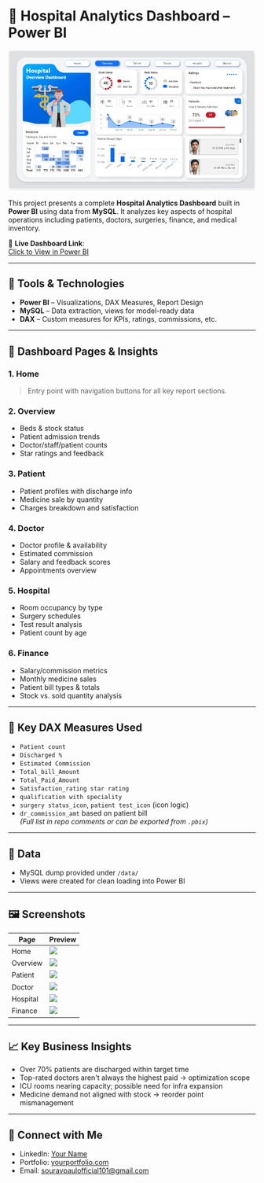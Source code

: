 # 🏥 Hospital Analytics Dashboard – Power BI

![Dashboard Screenshot](https://github.com/PaulSourav10/hospital-powerbi-dashboard/blob/main/dash%20board%20pictures/Overview.jpg)

This project presents a complete **Hospital Analytics Dashboard** built in **Power BI** using data from **MySQL**. It analyzes key aspects of hospital operations including patients, doctors, surgeries, finance, and medical inventory.

🔗 **Live Dashboard Link**:  
[Click to View in Power BI](https://app.powerbi.com/view?r=eyJrIjoiNzU3ZjNlZjAtZDBmYS00NDdlLWJjMGItZjIyYjAzNmI5YTI5IiwidCI6ImM2ZTU0OWIzLTVmNDUtNDAzMi1hYWU5LWQ0MjQ0ZGM1YjJjNCJ9)

---

## 📌 Tools & Technologies

- **Power BI** – Visualizations, DAX Measures, Report Design  
- **MySQL** – Data extraction, views for model-ready data  
- **DAX** – Custom measures for KPIs, ratings, commissions, etc.

---

## 🧠 Dashboard Pages & Insights

### 1. **Home**
> Entry point with navigation buttons for all key report sections.

### 2. **Overview**
- Beds & stock status
- Patient admission trends
- Doctor/staff/patient counts
- Star ratings and feedback

### 3. **Patient**
- Patient profiles with discharge info
- Medicine sale by quantity
- Charges breakdown and satisfaction

### 4. **Doctor**
- Doctor profile & availability
- Estimated commission
- Salary and feedback scores
- Appointments overview

### 5. **Hospital**
- Room occupancy by type
- Surgery schedules
- Test result analysis
- Patient count by age

### 6. **Finance**
- Salary/commission metrics
- Monthly medicine sales
- Patient bill types & totals
- Stock vs. sold quantity analysis

---

## 🧮 Key DAX Measures Used

- `Patient count`  
- `Discharged %`  
- `Estimated Commission`  
- `Total_bill_Amount`  
- `Total_Paid_Amount`  
- `Satisfaction_rating star rating`  
- `qualification with speciality`  
- `surgery status_icon`, `patient test_icon` (icon logic)  
- `dr_commission_amt` based on patient bill  
*(Full list in repo comments or can be exported from `.pbix`)*

---

## 💾 Data

- MySQL dump provided under `/data/`
- Views were created for clean loading into Power BI

---

## 🖼️ Screenshots

| Page     | Preview |
|----------|---------|
| Home     | ![](./screenshots/Home.jpg) |
| Overview | ![](./screenshots/Overview.jpg) |
| Patient  | ![](./screenshots/Patient.jpg) |
| Doctor   | ![](./screenshots/Doctor.jpg) |
| Hospital | ![](./screenshots/Hospital.jpg) |
| Finance  | ![](./screenshots/Finance.jpg) |

---

## 📈 Key Business Insights

- Over 70% patients are discharged within target time
- Top-rated doctors aren't always the highest paid → optimization scope
- ICU rooms nearing capacity; possible need for infra expansion
- Medicine demand not aligned with stock → reorder point mismanagement

---


## 🤝 Connect with Me

- LinkedIn: [Your Name](https://www.linkedin.com/in/souravpaulofficial/)
- Portfolio: [yourportfolio.com](https://yourportfolio.com)
- Email: souravpaulofficial101@gmail.com
